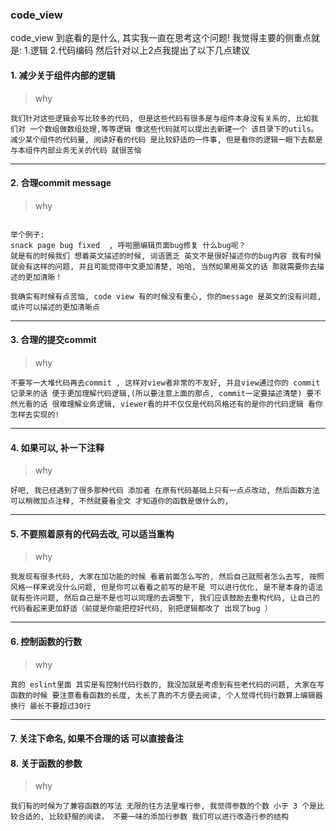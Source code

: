 ### code_view

code_view 到底看的是什么, 其实我一直在思考这个问题! 我觉得主要的侧重点就是: 1.逻辑 2.代码编码 然后针对以上2点我提出了以下几点建议


#### 1. 减少关于组件内部的逻辑

> why

```
我们针对这些逻辑会写比较多的代码, 但是这些代码有很多是与组件本身没有关系的, 比如我们对 一个数组做数组处理,等等逻辑 像这些代码就可以提出去新建一个 该目录下的utils。
减少某个组件的代码量, 阅读好看的代码 是比较舒适的一件事, 但是看你的逻辑一眼下去都是 与本组件内部业务无关的代码 就很苦恼
```

---

#### 2. 合理commit message

> why

```

举个例子: 
snack page bug fixed  , 呼啦圈编辑页面bug修复 什么bug呢？
就是有的时候我们 想着英文描述的时候, 词语匮乏 英文不是很好描述你的bug内容 我有时候就会有这样的问题, 并且可能觉得中文更加清楚, 哈哈, 当然如果用英文的话 那就需要你去描述的更加清晰！

我确实有时候有点苦恼, code view 有的时候没有重心, 你的message 是英文的没有问题, 或许可以描述的更加清晰点
```
---

#### 3. 合理的提交commit

> why

```
不要写一大堆代码再去commit , 这样对view者非常的不友好, 并且view通过你的 commit记录来的话 便于更加理解代码逻辑,(所以要注意上面的那点, commit一定要描述清楚) 要不然光看的话 很难理解业务逻辑, viewer看的并不仅仅是代码风格还有的是你的代码逻辑 看你怎样去实现的! 
```

---

#### 4. 如果可以, 补一下注释

> why

```
好吧, 我已经遇到了很多那种代码 添加者 在原有代码基础上只有一点点改动, 然后函数方法 可以稍微加点注释, 不然就要看全文 才知道你的函数是做什么的, 
```

---


#### 5. 不要照着原有的代码去改, 可以适当重构

> why

```
我发现有很多代码, 大家在加功能的时候 看着前面怎么写的, 然后自己就照者怎么去写, 按照风格一样来说没什么问题, 但是你可以看看之前写的是不是 可以进行优化, 是不是本身的语法就有些许问题, 然后自己是不是也可以同理的去调整下, 我们应该鼓励去重构代码, 让自己的代码看起来更加舒适（前提是你能把控好代码, 别把逻辑都改了 出现了bug ） 
```

---

#### 6. 控制函数的行数

> why

```
真的 eslint里面 其实是有控制代码行数的, 我没加就是考虑到有些老代码的问题, 大家在写函数的时候 要注意看看函数的长度, 太长了真的不方便去阅读, 个人觉得代码行数算上编辑器换行 最长不要超过30行
```

---

#### 7. 关注下命名, 如果不合理的话 可以直接备注

#### 8. 关于函数的参数 

> why

```
我们有的时候为了兼容函数的写法 无限的往方法里堆行参, 我觉得参数的个数 小于 3 个是比较合适的, 比较舒服的阅读， 不要一味的添加行参数 我们可以进行改造行参的结构 
```